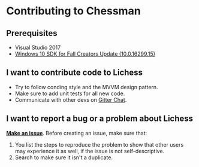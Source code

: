 # Contributing to Chessman

Prerequisites  
-------------
- Visual Studio 2017
- [Windows 10 SDK for Fall Creators Update (10.0.16299.15)](https://developer.microsoft.com/en-us/windows/downloads/windows-10-sdk)

I want to contribute code to Lichess
---------------------
- Try to follow conding style and the MVVM design pattern.
- Make sure to add unit tests for all new code.
- Communicate with other devs on [Gitter Chat](https://gitter.im/ChessmanDev/Lobby).

I want to report a bug or a problem about Lichess
-------------
[__Make an issue__](https://github.com/novitchis/Chessman/issues/new). Before creating an issue, make sure that:

1. You list the steps to reproduce the problem to show that other users may experience it as well, if the issue is not self-descriptive.
2. Search to make sure it isn't a duplicate.